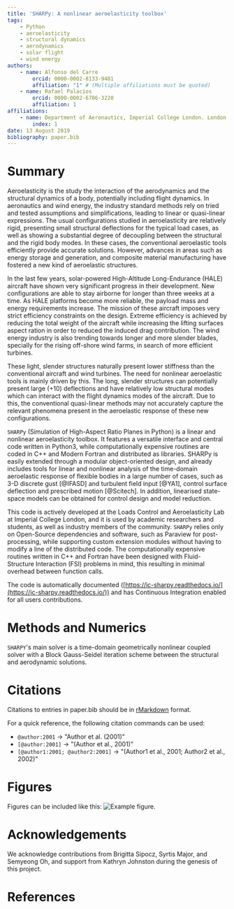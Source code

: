 ```yaml
---
title: 'SHARPy: A nonlinear aeroelasticity toolbox'
tags:
    - Python
    - aeroelasticity
    - structural dynamics
    - aerodynamics
    - solar flight
    - wind energy
authors:
    - name: Alfonso del Carre
        orcid: 0000-0002-8133-9481
        affiliation: "1" # (Multiple affiliations must be quoted)
    - name: Rafael Palacios
        orcid: 0000-0002-6706-3220
        affiliation: 1
affiliations:
    - name: Department of Aeronautics, Imperial College London. London, UK.
        index: 1
date: 13 August 2019
bibliography: paper.bib
---
```


# Summary

Aeroelasticity is the study the interaction of the aerodynamics 
and the structural dynamics of a body, potentially including flight dynamics. 
In aeronautics and wind energy, the industry standard methods rely on tried and
tested assumptions and simplifications, leading to linear or quasi-linear expressions.
The usual configurations studied in aeroelasticity are relatively rigid, presenting
small structural deflections for the typical load cases, as well as showing a
substantial degree of decoupling between the structural and the rigid body modes.
In these cases, the conventional aeroelastic tools efficiently provide accurate
solutions. However, advances in areas such as energy storage and generation,
and composite material manufacturing have fostered a new kind of aeroelastic
structures.


In the last few years, solar-powered High-Altitude Long-Endurance (HALE) aircraft
have shown very significant progress in their development. New configurations are able
to stay airborne for longer than three weeks at a time. As HALE platforms become
more reliable, the payload mass and energy requirements increase. The mission
of these aircraft imposes very strict efficiency constraints on the design.
Extreme efficiency is achieved by reducing the total weight of the aircraft while
increasing the lifting surfaces aspect ration in order to reduced the induced drag
contribution. The wind energy industry is also trending towards longer and more
slender blades, specially for the rising off-shore wind farms, in search of more
efficient turbines.


These light, slender structures naturally present lower stiffness than the
conventional aircraft and wind turbines. The need for nonlinear aeroelastic tools
is mainly driven by this. The long, slender structures can potentially
present large ($+10%$) deflections and have relatively low structural modes which
can interact with the flight dynamics modes of the aircraft. Due to this, the
conventional quasi-linear methods may not accurately capture the relevant
phenomena present in the aeroelastic response of these new configurations.


``SHARPy`` (Simulation of High-Aspect Ratio Planes in Python) is a linear and
nonlinear aeroelasticity toolbox. It features a versatile interface and central
code written in Python3, while computationally expensive routines are coded in
C++ and Modern Fortran and distributed as libraries. SHARPy is easily extended
through a modular object-oriented design, and already includes tools for
linear and nonlinear analysis of the time-domain aeroelastic response of flexible bodies
in a large number of cases, such as 3-D discrete gust [@IFASD] and turbulent field input [@YA1], 
control surface deflection and prescribed motion [@Scitech]. In addition, linearised
state-space models can be obtained for control design and model reduction.


This code is actively developed at the Loads Control and Aeroelasticity Lab at
Imperial College London, and it is used by academic researchers and students, as well as industry members of
the community.  ``SHARPy`` relies only on Open-Source dependencies and software,
such as Paraview for post-processing, while supporting custom extension modules
without having to modify a line of the distributed code. The computationally
expensive routines written in C++ and Fortran have been designed with Fluid-Structure
Interaction (FSI) problems in mind, this resulting in minimal overhead between
function calls.

The code is automatically documented ([https://ic-sharpy.readthedocs.io/](https://ic-sharpy.readthedocs.io/))
and has Continuous Integration enabled for all users contributions. 



# Methods and Numerics
``SHARPY``'s main solver is a time-domain geometrically nonlinear coupled solver
with a Block Gauss-Seidel iteration scheme between the structural and aerodynamic
solutions.





# Citations

Citations to entries in paper.bib should be in
[rMarkdown](http://rmarkdown.rstudio.com/authoring_bibliographies_and_citations.html)
format.

For a quick reference, the following citation commands can be used:
- `@author:2001`  ->  "Author et al. (2001)"
- `[@author:2001]` -> "(Author et al., 2001)"
- `[@author1:2001; @author2:2001]` -> "(Author1 et al., 2001; Author2 et al., 2002)"

# Figures

Figures can be included like this: ![Example figure.](figure.png)

# Acknowledgements

We acknowledge contributions from Brigitta Sipocz, Syrtis Major, and Semyeong
Oh, and support from Kathryn Johnston during the genesis of this project.

# References
